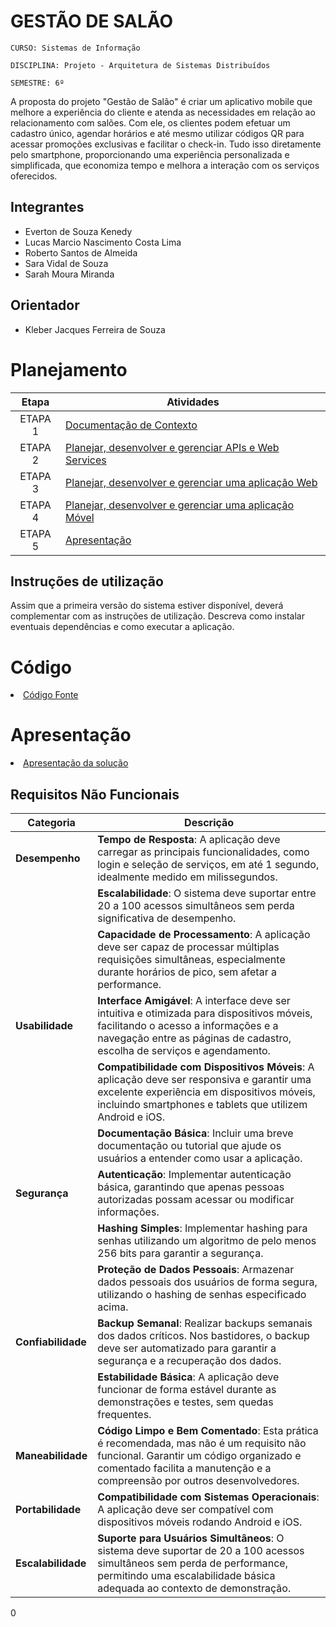 # GESTÃO DE SALÃO

`CURSO: Sistemas de Informação`

`DISCIPLINA: Projeto - Arquitetura de Sistemas Distribuídos`

`SEMESTRE: 6º`

A proposta do projeto "Gestão de Salão" é criar um aplicativo mobile que melhore a experiência do cliente e atenda as necessidades em relação ao relacionamento com salões. 
Com ele, os clientes podem efetuar um cadastro único, agendar horários e até mesmo utilizar códigos QR para acessar promoções exclusivas e facilitar o check-in. Tudo isso diretamente pelo smartphone, proporcionando uma experiência personalizada e simplificada, que economiza tempo e melhora a interação com os serviços oferecidos. 

## Integrantes

* Everton de Souza Kenedy
* Lucas Marcio Nascimento Costa Lima
* Roberto Santos de Almeida
* Sara Vidal de Souza
* Sarah Moura Miranda

## Orientador

* Kleber Jacques Ferreira de Souza

# Planejamento

| Etapa         | Atividades |
|  :----:   | ----------- |
| ETAPA 1         |[Documentação de Contexto](docs/contexto.md) <br> |
| ETAPA 2         |[Planejar, desenvolver e gerenciar APIs e Web Services](docs/backend-apis.md) <br> |
| ETAPA 3         |[Planejar, desenvolver e gerenciar uma aplicação Web](docs/frontend-web.md) |
| ETAPA 4        |[Planejar, desenvolver e gerenciar uma aplicação Móvel](docs/frontend-mobile.md) <br>  |
| ETAPA 5         | [Apresentação](presentation/README.md) |
## Instruções de utilização

Assim que a primeira versão do sistema estiver disponível, deverá complementar com as instruções de utilização. Descreva como instalar eventuais dependências e como executar a aplicação.

# Código

<li><a href="src/README.md"> Código Fonte</a></li>

# Apresentação

<li><a href="presentation/README.md"> Apresentação da solução</a></li>

## Requisitos Não Funcionais

| **Categoria**      | **Descrição**                                                                                                                                                                      |
|--------------------|------------------------------------------------------------------------------------------------------------------------------------------------------------------------------------|
| **Desempenho**     | **Tempo de Resposta**: A aplicação deve carregar as principais funcionalidades, como login e seleção de serviços, em até 1 segundo, idealmente medido em milissegundos.             |
|                    | **Escalabilidade**: O sistema deve suportar entre 20 a 100 acessos simultâneos sem perda significativa de desempenho.                                                              |
|                    | **Capacidade de Processamento**: A aplicação deve ser capaz de processar múltiplas requisições simultâneas, especialmente durante horários de pico, sem afetar a performance.       |
| **Usabilidade**    | **Interface Amigável**: A interface deve ser intuitiva e otimizada para dispositivos móveis, facilitando o acesso a informações e a navegação entre as páginas de cadastro, escolha de serviços e agendamento. |
|                    | **Compatibilidade com Dispositivos Móveis**: A aplicação deve ser responsiva e garantir uma excelente experiência em dispositivos móveis, incluindo smartphones e tablets que utilizem Android e iOS. |
|                    | **Documentação Básica**: Incluir uma breve documentação ou tutorial que ajude os usuários a entender como usar a aplicação.                                                         |
| **Segurança**      | **Autenticação**: Implementar autenticação básica, garantindo que apenas pessoas autorizadas possam acessar ou modificar informações.                                                |
|                    | **Hashing Simples**: Implementar hashing para senhas utilizando um algoritmo de pelo menos 256 bits para garantir a segurança.                                                     |
|                    | **Proteção de Dados Pessoais**: Armazenar dados pessoais dos usuários de forma segura, utilizando o hashing de senhas especificado acima.                                           |
| **Confiabilidade** | **Backup Semanal**: Realizar backups semanais dos dados críticos. Nos bastidores, o backup deve ser automatizado para garantir a segurança e a recuperação dos dados.               |
|                    | **Estabilidade Básica**: A aplicação deve funcionar de forma estável durante as demonstrações e testes, sem quedas frequentes.                                                     |
| **Maneabilidade**  | **Código Limpo e Bem Comentado**: Esta prática é recomendada, mas não é um requisito não funcional. Garantir um código organizado e comentado facilita a manutenção e a compreensão por outros desenvolvedores. |
| **Portabilidade**  | **Compatibilidade com Sistemas Operacionais**: A aplicação deve ser compatível com dispositivos móveis rodando Android e iOS.                                                      |
| **Escalabilidade** | **Suporte para Usuários Simultâneos**: O sistema deve suportar de 20 a 100 acessos simultâneos sem perda de performance, permitindo uma escalabilidade básica adequada ao contexto de demonstração. |
0
